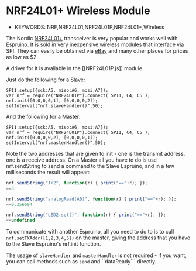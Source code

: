 <!--- Copyright (c) 2013 Gordon Williams, Pur3 Ltd. See the file LICENSE for copying permission. -->
NRF24L01+ Wireless Module
======================

* KEYWORDS: NRF,NRF24L01,NRF24L01P,NRF24L01+,Wireless

The Nordic [NRF24L01+](http://www.nordicsemi.com/eng/Products/2.4GHz-RF/nRF24L01P) transceiver is very popular and works well with Espruino. It is sold in very inexpensive wireless modules that interface via SPI. They can easily be obtained via [eBay](http://www.ebay.com/sch/i.html?_nkw=NRF24L01%2B) and many other places for prices as low as $2.

A driver for it is available in the [[NRF24L01P.js]] module.

Just do the following for a Slave:

```
SPI1.setup({sck:A5, miso:A6, mosi:A7});
var nrf = require("NRF24L01P").connect( SPI1, C4, C5 );
nrf.init([0,0,0,0,1], [0,0,0,0,2]);
setInterval("nrf.slaveHandler()",50);
```

And the following for a Master:

```
SPI1.setup({sck:A5, miso:A6, mosi:A7});
var nrf = require("NRF24L01P").connect( SPI1, C4, C5 );
nrf.init([0,0,0,0,2], [0,0,0,0,1]);
setInterval("nrf.masterHandler()",50);
```

Note the two addresses that are given to init - one is the transmit address, one is a receive address. On a Master all you have to do is use nrf.sendString to send a command to the Slave Espruino, and in a few milliseconds the result will appear:

```JavaScript
nrf.sendString("1+2", function(r) { print("=="+r); });
==3

nrf.sendString("analogRead(A0)", function(r) { print("=="+r); });
==0.356694

nrf.sendString("LED2.set()", function(r) { print("=="+r); });
==undefined
```

To communicate with another Espruino, all you need to do to is to call ```nrf.setTXAddr([1,2,3,4,5])``` on the master, giving the address that you have to the Slave Espruino's nrf.init function.

The usage of ```slaveHandler``` and ```masterHandler``` is not required - if you want, you can call methods such as ```send``` and ``dataReady``` directly.
